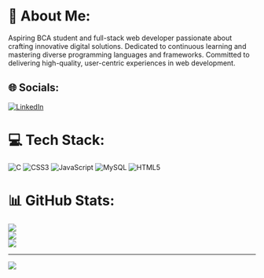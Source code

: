 # 💫 About Me:
Aspiring BCA student and full-stack web developer passionate about crafting innovative digital solutions. Dedicated to continuous learning and mastering diverse programming languages and frameworks. Committed to delivering high-quality, user-centric experiences in web development.


## 🌐 Socials:
[![LinkedIn](https://img.shields.io/badge/LinkedIn-%230077B5.svg?logo=linkedin&logoColor=white)](https://linkedin.com/in/https://www.linkedin.com/in/akash-patel-9851252b7/) 

# 💻 Tech Stack:
![C](https://img.shields.io/badge/c-%2300599C.svg?style=for-the-badge&logo=c&logoColor=white) ![CSS3](https://img.shields.io/badge/css3-%231572B6.svg?style=for-the-badge&logo=css3&logoColor=white) ![JavaScript](https://img.shields.io/badge/javascript-%23323330.svg?style=for-the-badge&logo=javascript&logoColor=%23F7DF1E) ![MySQL](https://img.shields.io/badge/mysql-%2300000f.svg?style=for-the-badge&logo=mysql&logoColor=white) ![HTML5](https://img.shields.io/badge/html5-%23E34F26.svg?style=for-the-badge&logo=html5&logoColor=white)
# 📊 GitHub Stats:
![](https://github-readme-stats.vercel.app/api?username=Akash-Patel-Developer&theme=dark&hide_border=false&include_all_commits=false&count_private=false)<br/>
![](https://github-readme-streak-stats.herokuapp.com/?user=Akash-Patel-Developer&theme=dark&hide_border=false)<br/>
![](https://github-readme-stats.vercel.app/api/top-langs/?username=Akash-Patel-Developer&theme=dark&hide_border=false&include_all_commits=false&count_private=false&layout=compact)

---
[![](https://visitcount.itsvg.in/api?id=Akash-Patel-Developer&icon=0&color=0)](https://visitcount.itsvg.in)

<!-- Proudly created with GPRM ( https://gprm.itsvg.in ) -->
